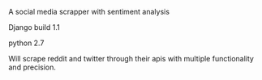 A social media scrapper with sentiment analysis

Django build 1.1

python 2.7

Will scrape reddit and twitter through their apis with multiple functionality and precision.
